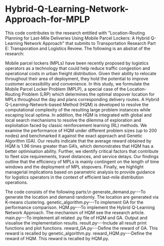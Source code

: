 # Hybrid-Q-Learning-Network-Approach-for-MPLP

This code contributes to the research entitled with "Location-Routing Planning for Last-Mile Deliveries Using Mobile Parcel Lockers: A Hybrid Q-Learning Network Approach" that submits to Transportation Research Part E: Transporation and Logistics Review. The following is an abstrat of the research:   

Mobile parcel lockers (MPLs) have been recently proposed by logistics operators as a technology that could help reduce traffic congestion and operational costs in urban freight distribution. Given their ability to relocate throughout their area of deployment, they hold the potential to improve customer accessibility and convenience. In this study, we formulate the Mobile Parcel Locker Problem (MPLP), a special case of the Location-Routing Problem (LRP) which determines the optimal stopover location for MPLs throughout the day and plans corresponding delivery routes. A Hybrid Q-Learning-Network-based Method (HQM) is developed to resolve the computational complexity of the resulting large problem instances while escaping local optima. In addition, the HQM is integrated with global and local search mechanisms to resolve the dilemma of exploration and exploitation faced by classic reinforcement learning (RL) methods. We examine the performance of HQM under different problem sizes (up to 200 nodes) and benchmarked it against the exact approach and Genetic Algorithm (GA). Our results indicate that the average reward obtained by HQM is 1.96 times greater than GA’s, which demonstrates that HQM has a better optimisation ability. Further, we identify critical factors that contribute to fleet size requirements, travel distances, and service delays. Our findings outline that the efficiency of MPLs is mainly contingent on the length of time windows and the deployment of MPL stopovers. Finally, we highlight managerial implications based on parametric analysis to provide guidance for logistics operators in the context of efficient last-mile distribution operations.

The code consists of the following parts:\n
generate_demand.py---To generate the location and demand randomly. The location are generated via K-means clustering.
genetic_algorithm.py---To implement GA for the performance comparison.
HQM.py---To implement the Hybrid Q-Learning Network Approach. The mechanism of HQM see the research article.
main.py---To implement all related .py file of HQM and GA. Output and visualise the implementation results.
result.py---Include all result print functions and plot functions.
reward_GA.py---Define the reward of GA. This reward is recalled by genetic_algorithm.py.
reward_HQM.py---Define the reward of HQM. This reward is recalled by HQM.py.
